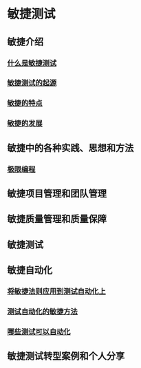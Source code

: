 # 敏捷测试

## 敏捷介绍

### [什么是敏捷测试](./Chapter1/AgileOverview.md#1-什么是敏捷测试)

### [敏捷测试的起源](./Chapter1/AgileOverview.md#2-敏捷测试的起源)

### [敏捷的特点](./Chapter1/AgileOverview.md#3-敏捷的特点)

### [敏捷的发展](./Chapter1/AgileOverview.md#4-敏捷的发展)

## 敏捷中的各种实践、思想和方法
### [极限编程](./Chapter2/xp.md)

## 敏捷项目管理和团队管理

## 敏捷质量管理和质量保障

## 敏捷测试

## 敏捷自动化

### [将敏捷法则应用到测试自动化上](./Chapter6/AgileTestAutomation.md#61-将敏捷法则应用到测试自动化上)

### [测试自动化的敏捷方法](./Chapter6/AgileTestAutomation.md#62-测试自动化的敏捷方法)

### [哪些测试可以自动化](./Chapter6/AgileTestAutomation.md#63-哪些测试可以自动化)

## 敏捷测试转型案例和个人分享
